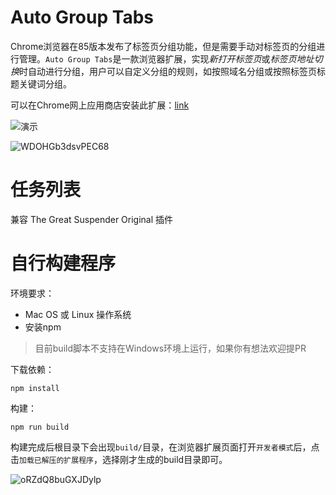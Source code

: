 # Auto Group Tabs

Chrome浏览器在85版本发布了标签页分组功能，但是需要手动对标签页的分组进行管理。`Auto Group Tabs`是一款浏览器扩展，实现*新打开标签页*或*标签页地址切换*时自动进行分组，用户可以自定义分组的规则，如按照域名分组或按照标签页标题关键词分组。

可以在Chrome网上应用商店安装此扩展：[link](https://chrome.google.com/webstore/detail/auto-group-tabs/mnolhkkapjcaekdgopmfolekecfhgoob)

![演示](https://i.loli.net/2021/10/06/LQKtSh7m1kjs9vM.gif)

![WDOHGb3dsvPEC68](https://i.loli.net/2021/10/10/WDOHGb3dsvPEC68.jpg)

# 任务列表

兼容 The Great Suspender Original 插件

# 自行构建程序

环境要求：
* Mac OS 或 Linux 操作系统
* 安装npm

> 目前build脚本不支持在Windows环境上运行，如果你有想法欢迎提PR


下载依赖：
```shell
npm install
```


构建：
```shell
npm run build
```


构建完成后根目录下会出现`build/`目录，在浏览器扩展页面打开`开发者模式`后，点击`加载已解压的扩展程序`，选择刚才生成的build目录即可。

![oRZdQ8buGXJDylp](https://i.loli.net/2021/10/06/oRZdQ8buGXJDylp.png)
